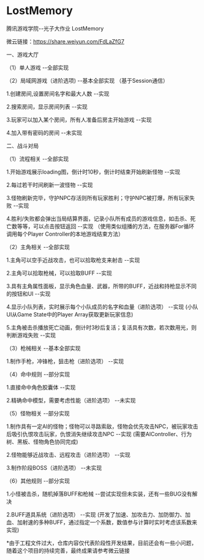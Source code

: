 # LostMemory
腾讯游戏学院--光子大作业  LostMemory

微云链接：https://share.weiyun.com/FdLaZfG7

一、游戏大厅

（1）单人游戏    --全部实现

（2）局域网游戏（进阶选项)  --基本全部实现 （基于Session通信）

   1.创建房间,设置房间名字和最大人数  --实现
    
   2.搜索房间，显示房间列表  --实现
    
   3.玩家可以加入某个房间，所有人准备后房主开始游戏 --实现
    
   4.加入带有密码的房间 --未实现


二、战斗对局

（1）流程相关  --全部实现

  1.开始游戏展示loading图，倒计时10秒，倒计时结束开始刷新怪物  --实现 
  
  2.每过若干时间刷新一波怪物 --实现  
  
  3.怪物刷新完毕，守护NPC存活则所有玩家胜利；守护NPC被打爆，所有玩家失败  --实现  
  
  4.胜利/失败都会弹出当局结算界面，记录小队所有成员的游戏信息，如击杀、死亡数等等，可以点击按钮返回  --实现 （使用类似组播的方法，在服务器For循环调用每个Player Controller的本地游戏结束方法）  


（2）主角相关  --全部实现

  1.主角可以空手近战攻击，也可以拾取枪支来射击  --实现
  
  2.主角可以拾取枪械，可以拾取BUFF --实现
  
  3.具有主角属性面板，显示角色血量、武器，所带的BUFF，近战和持枪显示不同的按钮和UI --实现 
  
  4.显示小队列表，实时展示每个小队成员的名字和血量（进阶选项） --实现 (小队UI从Game State中的Player Array获取更新玩家信息)
  
  5.主角被击杀播放死亡动画，倒计时3秒后复活；复活具有次数，若次数用光，则判断游戏失败 --实现



（3）枪械相关  --基本全部实现

  1.制作手枪，冲锋枪，狙击枪（进阶选项）  --实现
  
  

（4）命中规则  --部分实现

 1.直接命中角色胶囊体  --实现
 
 2.精确命中模型，需要考虑性能（进阶选项）  --未实现
 



（5）怪物相关  --部分实现 

 1.制作具有一定AI的怪物；怪物可以寻路索敌，怪物会优先攻击NPC，被玩家攻击后吸引仇恨攻击玩家，仇恨消失继续攻击NPC --实现 (需要AIController、行为树、黑板、怪物角色协同完成)
 
 2.怪物能够近战攻击、远程攻击（进阶选项）  --实现
 
 3.制作阶段BOSS（进阶选项） --未实现
 


（6）其他规则 --部分实现

  1.小怪被击杀，随机掉落BUFF和枪械 --尝试实现但未实装，还有一些BUG没有解决
  
  2.BUFF道具系统（进阶选项） --实现 (开发了加速、加攻击力、加防御力、加血、加射速的多种BUFF，通过指定一个系数，数值参与计算时实时考虑该系数来实现)



*由于工程文件过大，仓库内容仅代表阶段性开发结果，目前还会有一些小问题，随着这个项目的持续完善，最终成果请参考微云链接



